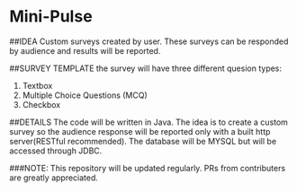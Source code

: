 # Mini-Pulse
##IDEA
Custom surveys created by user. These surveys can be responded by audience and results will be reported.

##SURVEY TEMPLATE
the survey will have three different quesion types:
1.  Textbox
2.  Multiple Choice Questions (MCQ)
3.  Checkbox

##DETAILS
The code will be written in Java. The idea is to create a custom survey so the audience response will be reported only with a built http server(RESTful recommended). The database will be MYSQL but will be accessed through JDBC. 

###NOTE:
This repository will be updated regularly. PRs from contributers are greatly appreciated.

